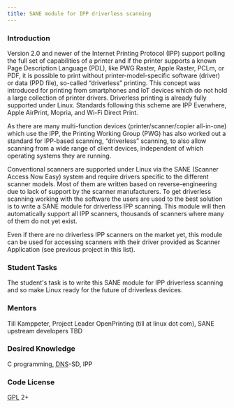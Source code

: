 ```yaml
---
title: SANE module for IPP driverless scanning
---
```


### Introduction

<p>
Version 2.0 and newer of the Internet Printing Protocol (IPP) support polling the full set of capabilities of a printer and if the printer supports a known Page Description Language (PDL), like PWG Raster, Apple Raster, PCLm, or PDF, it is possible to print without printer-model-specific software (driver) or data (PPD file), so-called “driverless” printing. This concept was introduced for printing from smartphones and IoT devices which do not hold a large collection of printer drivers. Driverless printing is already fully supported under Linux. Standards following this scheme are IPP Everwhere, Apple AirPrint, Mopria, and Wi-Fi Direct Print.
</p>

<p>
As there are many multi-function devices (printer/scanner/copier all-in-one) which use the IPP, the Printing Working Group (PWG) has also worked out a standard for IPP-based scanning, “driverless” scanning, to also allow scanning from a wide range of client devices, independent of which operating systems they are running.
</p>

<p>
Conventional scanners are supported under Linux via the SANE (Scanner Access Now Easy) system and require drivers specific to the different scanner models. Most of them are written based on reverse-engineering due to lack of support by the scanner manufacturers. To get driverless scanning working with the software the users are used to the best solution is to write a SANE module for driverless IPP scanning. This module will then automatically support all IPP scanners, thousands of scanners where many of them do not yet exist.
</p>

<p>
Even if there are no driverless IPP scanners on the market yet, this module can be used for accessing scanners with their driver provided as Scanner Application (see previous project in this list).
</p>

### Student Tasks

<p>
The student&#039;s task is to write this SANE module for IPP driverless scanning and so make Linux ready for the future of driverless devices.
</p>

### Mentors
<p>
Till Kamppeter, Project Leader OpenPrinting (till at linux dot com), SANE upstream developers TBD
</p>

### Desired Knowledge
<p>
C programming, <abbr title="Domain Name System">DNS</abbr>-SD, IPP
</p>

### Code License
<p>
<abbr title="GNU General Public License">GPL</abbr> 2+
</p>

